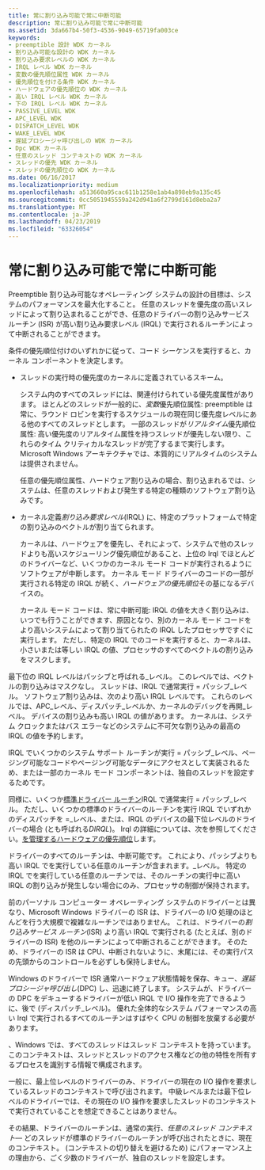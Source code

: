 ```yaml
---
title: 常に割り込み可能で常に中断可能
description: 常に割り込み可能で常に中断可能
ms.assetid: 3da667b4-50f3-4536-9049-65719fa003ce
keywords:
- preemptible 設計 WDK カーネル
- 割り込み可能な設計の WDK カーネル
- 割り込み要求レベルの WDK カーネル
- IRQL レベル WDK カーネル
- 変数の優先順位属性 WDK カーネル
- 優先順位を付ける条件 WDK カーネル
- ハードウェアの優先順位の WDK カーネル
- 高い IRQL レベル WDK カーネル
- 下の IRQL レベル WDK カーネル
- PASSIVE_LEVEL WDK
- APC_LEVEL WDK
- DISPATCH_LEVEL WDK
- WAKE_LEVEL WDK
- 遅延プロシージャ呼び出しの WDK カーネル
- Dpc WDK カーネル
- 任意のスレッド コンテキストの WDK カーネル
- スレッドの優先 WDK カーネル
- スレッドの優先順位の WDK カーネル
ms.date: 06/16/2017
ms.localizationpriority: medium
ms.openlocfilehash: a513660a95cac611b1258e1ab4a898eb9a135c45
ms.sourcegitcommit: 0cc5051945559a242d941a6f2799d161d8eba2a7
ms.translationtype: MT
ms.contentlocale: ja-JP
ms.lasthandoff: 04/23/2019
ms.locfileid: "63326054"
---
```

# <a name="always-preemptible-and-always-interruptible"></a>常に割り込み可能で常に中断可能





Preemptible 割り込み可能なオペレーティング システムの設計の目標は、システムのパフォーマンスを最大化すること。 任意のスレッドを優先度の高いスレッドによって割り込まれることができ、任意のドライバーの割り込みサービス ルーチン (ISR) が高い割り込み要求レベル (IRQL) で実行されるルーチンによって中断されることができます。

条件の優先順位付けのいずれかに従って、コード シーケンスを実行すると、カーネル コンポーネントを決定します。

-   スレッドの実行時の優先度のカーネルに定義されているスキーム。

    システム内のすべてのスレッドには、関連付けられている優先度属性があります。 ほとんどのスレッドが一般的に、*変数*優先順位属性: preemptible は常に、ラウンド ロビンを実行するスケジュールの現在同じ優先度レベルにある他のすべてのスレッドとします。 一部のスレッドが*リアルタイム*優先順位属性: 高い優先度のリアルタイム属性を持つスレッドが優先しない限り、これらのタイム クリティカルなスレッドが完了するまで実行します。 Microsoft Windows アーキテクチャでは、本質的にリアルタイムのシステムは提供されません。

    任意の優先順位属性、ハードウェア割り込みの場合、割り込まれるでは、システムは、任意のスレッドおよび発生する特定の種類のソフトウェア割り込みです。

-   カーネル定義*割り込み要求レベル*(IRQL) に、特定のプラットフォームで特定の割り込みのベクトルが割り当てられます。

    カーネルは、ハードウェアを優先し、それによって、システムで他のスレッドよりも高いスケジューリング優先順位があること、上位の Irql でほとんどのドライバーなど、いくつかのカーネル モード コードが実行されるようにソフトウェアが中断します。 カーネル モード ドライバーのコードの一部が実行される特定の IRQL が続く、*ハードウェアの優先順位*その基になるデバイスの。

    カーネル モード コードは、常に中断可能: IRQL の値を大きく割り込みは、いつでも行うことができます、原因となり、別のカーネル モード コードをより高いシステムによって割り当てられたの IRQL したプロセッサですぐに実行します。 ただし、特定の IRQL でのコードを実行すると、カーネルは、小さいまたは等しい IRQL の値、プロセッサのすべてのベクトルの割り込みをマスクします。

最下位の IRQL レベルはパッシブと呼ばれる\_レベル。 このレベルでは、ベクトルの割り込みはマスクなし。 スレッドは、IRQL で通常実行 = パッシブ\_レベル。 ソフトウェア割り込みは、次のより高い IRQL レベルです。 これらのレベルでは、APC\_レベル、ディスパッチ\_レベルか、カーネルのデバッグを再開\_レベル。 デバイスの割り込みも高い IRQL の値があります。 カーネルは、システム クロックまたはバス エラーなどのシステムに不可欠な割り込みの最高の IRQL の値を予約します。

IRQL でいくつかのシステム サポート ルーチンが実行 = パッシブ\_レベル、ページング可能なコードやページング可能なデータにアクセスとして実装されるため、または一部のカーネル モード コンポーネントは、独自のスレッドを設定するためです。

同様に、いくつか[標準ドライバー ルーチン](https://docs.microsoft.com/windows-hardware/drivers/kernel/introduction-to-standard-driver-routines)IRQL で通常実行 = パッシブ\_レベル。 ただし、いくつかの標準のドライバーのルーチンを実行 IRQL でいずれかのディスパッチを =\_レベル、または、IRQL のデバイスの最下位レベルのドライバーの場合 (とも呼ばれる*DIRQL*)。 Irql の詳細については、次を参照してください。[を管理するハードウェアの優先順位](managing-hardware-priorities.md)します。

ドライバーのすべてのルーチンは、中断可能です。 これにより、パッシブよりも高い IRQL でを実行している任意のルーチンが含まれます。\_レベル。 特定の IRQL でを実行している任意のルーチンでは、そのルーチンの実行中に高い IRQL の割り込みが発生しない場合にのみ、プロセッサの制御が保持されます。

前のパーソナル コンピューター オペレーティング システムのドライバーとは異なり、Microsoft Windows ドライバーの ISR は、ドライバーの I/O 処理のほとんどを行う大規模で複雑なルーチンではありません。 これは、ドライバーの*割り込みサービス ルーチン*(ISR) より高い IRQL で実行される (たとえば、別のドライバーの ISR) を他のルーチンによって中断されることができます。 そのため、ドライバーの ISR は CPU、中断されないように、末尾には、その実行パスの先頭からのコントロールを必ずしも保持しません。

Windows のドライバーで ISR 通常ハードウェア状態情報を保存、キュー、*遅延プロシージャ呼び出し*(DPC) し、迅速に終了します。 システムが、ドライバーの DPC をデキューするドライバーが低い IRQL で I/O 操作を完了できるように、後で (ディスパッチ\_レベル)。 優れた全体的なシステム パフォーマンスの高い Irql で実行されるすべてのルーチンはすばやく CPU の制御を放棄する必要があります。

、Windows では、すべてのスレッドはスレッド コンテキストを持っています。 このコンテキストは、スレッドとスレッドのアクセス権などの他の特性を所有するプロセスを識別する情報で構成されます。

一般に、最上位レベルのドライバーのみ、ドライバーの現在の I/O 操作を要求しているスレッドのコンテキストで呼び出されます。 中級レベルまたは最下位レベルのドライバーでは、その現在の I/O 操作を要求したスレッドのコンテキストで実行されていることを想定できることはありません。

その結果、ドライバーのルーチンは、通常の実行、*任意のスレッド コンテキスト*— どのスレッドが標準のドライバーのルーチンが呼び出されたときに、現在のコンテキスト。 (コンテキストの切り替えを避けるため) にパフォーマンス上の理由から、ごく少数のドライバーが、独自のスレッドを設定します。

 

 





